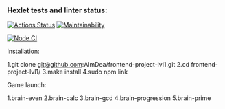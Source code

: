 ### Hexlet tests and linter status:
[![Actions Status](https://github.com/AlmDea/frontend-project-lvl1/workflows/hexlet-check/badge.svg)](https://github.com/AlmDea/frontend-project-lvl1/actions)
[![Maintainability](https://api.codeclimate.com/v1/badges/8e52fe983afed71b88c6/maintainability)](https://codeclimate.com/github/AlmDea/frontend-project-lvl1/maintainability)

[![Node CI](https://github.com/AlmDea/frontend-project-lvl1/actions/workflows/nodejs.yml/badge.svg)](https://github.com/AlmDea/frontend-project-lvl1/actions/workflows/nodejs.yml)

Installation:

1.git clone git@github.com:AlmDea/frontend-project-lvl1.git
2.cd frontend-project-lvl1/
3.make install
4.sudo npm link

Game launch:

1.brain-even
2.brain-calc
3.brain-gcd
4.brain-progression
5.brain-prime
